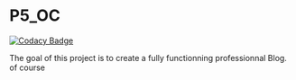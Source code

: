 # P5_OC

[![Codacy Badge](https://api.codacy.com/project/badge/Grade/b6d686bdd6904eaeb4d198c7a6609354)](https://app.codacy.com/app/AureleSarrail/P5_OC?utm_source=github.com&utm_medium=referral&utm_content=AureleSarrail/P5_OC&utm_campaign=Badge_Grade_Dashboard)

The goal of this project is to create a fully functionning professionnal Blog.
of course
